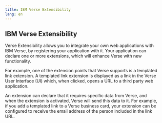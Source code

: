 ```yaml
---
title: IBM Verse Extensibility
lang: en
---
```


## IBM Verse Extensibility
Verse Extensibility allows you to integrate your own web applications with IBM Verse, by registering your application with it. Your application can declare one or more extensions, which will enhance Verse with new functionality.


For example, one of the extension points that Verse supports is a templated link extension. A templated link extension is displayed as a link in the Verse User Interface (UI) which, when clicked, opens a URL to a third party web application.


An extension can declare that it requires specific data from Verse, and when the extension is activated, Verse will send this data to it. For example, if you add a templated link to a Verse business card, your extension can be configured to receive the email address of the person included in the link URL.